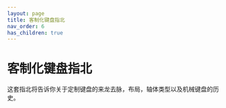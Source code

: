```yaml
---
layout: page
title: 客制化键盘指北
nav_order: 6
has_children: true
---
```

# 客制化键盘指北
这套指北将告诉你关于定制键盘的来龙去脉，布局，轴体类型以及机械键盘的历史。  